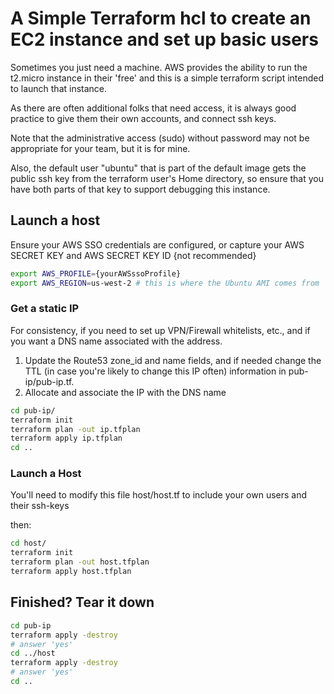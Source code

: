# A Simple Terraform hcl to create an EC2 instance and set up basic users

Sometimes you just need a machine.  AWS provides the ability to run the t2.micro instance in their 'free' and this is a simple terraform script intended to launch that instance.

As there are often additional folks that need access, it is always good practice to give them their own accounts, and connect ssh keys.

Note that the administrative access (sudo) without password may not be appropriate for your team, but it is for mine.

Also, the default user "ubuntu" that is part of the default image gets the public ssh key from the terraform user's Home directory, so ensure that you have both parts of that key to support debugging this instance.

## Launch a host

Ensure your AWS SSO credentials are configured, or capture your AWS SECRET KEY and AWS SECRET KEY ID {not recommended}

```sh
export AWS_PROFILE={yourAWSssoProfile}
export AWS_REGION=us-west-2 # this is where the Ubuntu AMI comes from
```

### Get a static IP

For consistency, if you need to set up VPN/Firewall whitelists, etc., and if you want a DNS name associated with the address.

1. Update the Route53 zone_id and name fields, and if needed change the TTL (in case you're likely to change this IP often) information in pub-ip/pub-ip.tf.
2. Allocate and associate the IP with the DNS name

```sh
cd pub-ip/
terraform init
terraform plan -out ip.tfplan
terraform apply ip.tfplan
cd ..
```

### Launch a Host

You'll need to modify this file host/host.tf to include your own users and their ssh-keys

then:

```sh
cd host/
terraform init
terraform plan -out host.tfplan
terraform apply host.tfplan
```


## Finished?  Tear it down

```sh
cd pub-ip
terraform apply -destroy
# answer 'yes'
cd ../host
terraform apply -destroy
# answer 'yes'
cd ..
```
